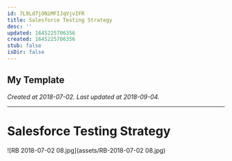```yaml
---
id: 7L9Ld7jONiMFIJqVjvIFR
title: Salesforce Testing Strategy
desc: ''
updated: 1645225706356
created: 1645225706356
stub: false
isDir: false
---
```

My Template
---

_Created at 2018-07-02._
_Last updated at 2018-09-04._




---

# Salesforce Testing Strategy


![RB 2018-07-02 08.jpg](assets/RB-2018-07-02 08.jpg)

